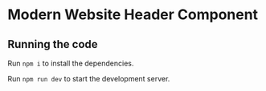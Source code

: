 
  # Modern Website Header Component



  ## Running the code

  Run `npm i` to install the dependencies.

  Run `npm run dev` to start the development server.
  